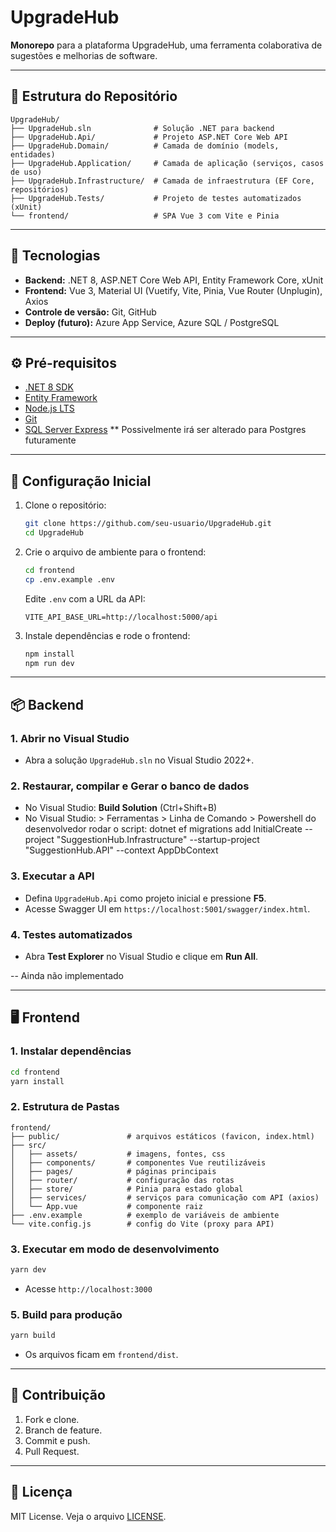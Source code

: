 # UpgradeHub

**Monorepo** para a plataforma UpgradeHub, uma ferramenta colaborativa de sugestões e melhorias de software.

---

## 📂 Estrutura do Repositório

```
UpgradeHub/
├── UpgradeHub.sln              # Solução .NET para backend
├── UpgradeHub.Api/             # Projeto ASP.NET Core Web API
├── UpgradeHub.Domain/          # Camada de domínio (models, entidades)
├── UpgradeHub.Application/     # Camada de aplicação (serviços, casos de uso)
├── UpgradeHub.Infrastructure/  # Camada de infraestrutura (EF Core, repositórios)
├── UpgradeHub.Tests/           # Projeto de testes automatizados (xUnit)
└── frontend/                   # SPA Vue 3 com Vite e Pinia
```

---

## 🚀 Tecnologias

* **Backend:** .NET 8, ASP.NET Core Web API, Entity Framework Core, xUnit
* **Frontend:** Vue 3, Material UI (Vuetify, Vite, Pinia, Vue Router (Unplugin), Axios
* **Controle de versão:** Git, GitHub
* **Deploy (futuro):** Azure App Service, Azure SQL / PostgreSQL

---

## ⚙️ Pré-requisitos

* [.NET 8 SDK](https://dotnet.microsoft.com/download/dotnet/8.0)
* [Entity Framework](https://learn.microsoft.com/en-us/ef/core/cli/dotnet)
* [Node.js LTS](https://nodejs.org/)
* [Git](https://git-scm.com/)
* [SQL Server Express](https://www.microsoft.com/pt-br/sql-server/sql-server-downloads) ** Possivelmente irá ser alterado para Postgres futuramente

---

## 📝 Configuração Inicial

1. Clone o repositório:

   ```bash
   git clone https://github.com/seu-usuario/UpgradeHub.git
   cd UpgradeHub
   ```
2. Crie o arquivo de ambiente para o frontend:

   ```bash
   cd frontend
   cp .env.example .env
   ```

   Edite `.env` com a URL da API:

   ```env
   VITE_API_BASE_URL=http://localhost:5000/api
   ```
3. Instale dependências e rode o frontend:

   ```bash
   npm install
   npm run dev
   ```

---

## 📦 Backend

### 1. Abrir no Visual Studio

* Abra a solução `UpgradeHub.sln` no Visual Studio 2022+.

### 2. Restaurar, compilar e Gerar o banco de dados

* No Visual Studio: **Build Solution** (Ctrl+Shift+B)
* No Visual Studio: > Ferramentas > Linha de Comando > Powershell do desenvolvedor rodar o script: dotnet ef migrations add InitialCreate --project "SuggestionHub.Infrastructure" --startup-project "SuggestionHub.API" --context AppDbContext

### 3. Executar a API

* Defina `UpgradeHub.Api` como projeto inicial e pressione **F5**.
* Acesse Swagger UI em `https://localhost:5001/swagger/index.html`.

### 4. Testes automatizados

* Abra **Test Explorer** no Visual Studio e clique em **Run All**.

-- Ainda não implementado

---

## 🖥️ Frontend

### 1. Instalar dependências

```bash
cd frontend
yarn install
```

### 2. Estrutura de Pastas

```
frontend/
├── public/               # arquivos estáticos (favicon, index.html)
├── src/
│   ├── assets/           # imagens, fontes, css
│   ├── components/       # componentes Vue reutilizáveis
│   ├── pages/            # páginas principais
│   ├── router/           # configuração das rotas
│   ├── store/            # Pinia para estado global
│   ├── services/         # serviços para comunicação com API (axios)
│   └── App.vue           # componente raiz
├── .env.example          # exemplo de variáveis de ambiente
└── vite.config.js        # config do Vite (proxy para API)
```

### 3. Executar em modo de desenvolvimento

```bash
yarn dev
```

* Acesse `http://localhost:3000`

### 5. Build para produção

```bash
yarn build
```

* Os arquivos ficam em `frontend/dist`.

---

## 🤝 Contribuição

1. Fork e clone.
2. Branch de feature.
3. Commit e push.
4. Pull Request.

---

## 📄 Licença

MIT License. Veja o arquivo [LICENSE](LICENSE).
